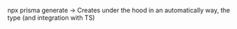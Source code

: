 npx prisma generate -> Creates under the hood in an automatically way, the type (and integration with TS)
